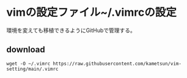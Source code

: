 # vimの設定ファイル~/.vimrcの設定
環境を変えても移植できるようにGitHubで管理する。

## download
```
wget -O ~/.vimrc https://raw.githubusercontent.com/kametsun/vim-setting/main/.vimrc
```
